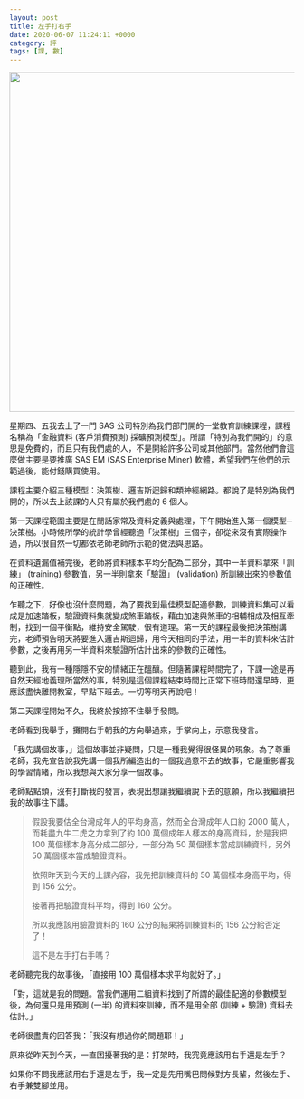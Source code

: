```yaml
---
layout: post
title: 左手打右手
date: 2020-06-07 11:24:11 +0000
category: 評
tags: [課, 數]
---
```


<img src="https://doltegg.github.io/blog/assets/images/2020/SASem.jpg" style="width:600px;"/>

星期四、五我去上了一門 SAS 公司特別為我們部門開的一堂教育訓練課程，課程名稱為「金融資料 (客戶消費預測) 採礦預測模型」。所謂「特別為我們開的」的意思是免費的，而且只有我們處的人，不是開給許多公司或其他部門。當然他們會這麼做主要是要推廣 SAS EM (SAS Enterprise Miner) 軟體，希望我們在他們的示範過後，能付錢購買使用。


<!--more-->
 
課程主要介紹三種模型：決策樹、邏吉斯迴歸和類神經網路。都說了是特別為我們開的，所以去上該課的人只有屬於我們處的 6 個人。 
 
第一天課程範圍主要是在閒話家常及資料定義與處理，下午開始進入第一個模型─決策樹。小時候所學的統計學曾經聽過「決策樹」三個字，卻從來沒有實際操作過，所以很自然一切都依老師老師所示範的做法與思路。

在資料遺漏值補完後，老師將資料樣本平均分配為二部分，其中一半資料拿來「訓練」 (training) 參數值，另一半則拿來「驗證」 (validation) 所訓練出來的參數值的正確性。

乍聽之下，好像也沒什麼問題，為了要找到最佳模型配適參數，訓練資料集可以看成是加速踏板，驗證資料集就變成煞車踏板，藉由加速與煞車的相輔相成及相互牽制，找到一個平衡點，維持安全駕駛，很有道理。第一天的課程最後把決策樹講完，老師預告明天將要進入邏吉斯迴歸，用今天相同的手法，用一半的資料來估計參數，之後再用另一半資料來驗證所估計出來的參數的正確性。

聽到此，我有一種隱隱不安的情緒正在醞釀。但隨著課程時間完了，下課一途是再自然天經地義理所當然的事，特別是這個課程結束時間比正常下班時間還早時，更應該盡快離開教室，早點下班去。一切等明天再說吧！

第二天課程開始不久，我終於按捺不住舉手發問。

老師看到我舉手，攤開右手朝我的方向舉過來，手掌向上，示意我發言。

「我先講個故事，」這個故事並非疑問，只是一種我覺得很怪異的現象。為了尊重老師，我先宣告說我先講一個我所編造出的一個我過意不去的故事，它嚴重影響我的學習情緒，所以我想與大家分享一個故事。

老師點點頭，沒有打斷我的發言，表現出想讓我繼續說下去的意願，所以我繼續把我的故事往下講。


> 假設我要估全台灣成年人的平均身高，然而全台灣成年人口約 2000 萬人，而耗盡九牛二虎之力拿到了約 100 萬個成年人樣本的身高資料，於是我把 100 萬個樣本身高分成二部分，一部分為 50 萬個樣本當成訓練資料，另外 50 萬個樣本當成驗證資料。
> 
> 依照昨天到今天的上課內容，我先把訓練資料的 50 萬個樣本身高平均，得到 156 公分。
> 
> 接著再把驗證資料平均，得到 160 公分。
> 
> 所以我應該用驗證資料的 160 公分的結果將訓練資料的 156 公分給否定了！
> 
> 這不是左手打右手嗎？


老師聽完我的故事後，「直接用 100 萬個樣本求平均就好了。」

「對，這就是我的問題。當我們運用二組資料找到了所謂的最佳配適的參數模型後，為何還只是用預測 (一半) 的資料來訓練，而不是用全部 (訓練 + 驗證) 資料去估計。」

老師很盡責的回答我：「我沒有想過你的問題耶！」

原來從昨天到今天，一直困擾著我的是：打架時，我究竟應該用右手還是左手？

如果你不問我應該用右手還是左手，我一定是先用嘴巴問候對方長輩，然後左手、右手兼雙腳並用。
